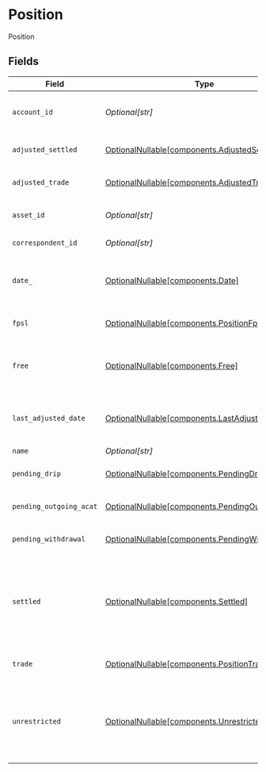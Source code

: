 # Position

Position


## Fields

| Field                                                                                                                                                                                                                                                                                                                                       | Type                                                                                                                                                                                                                                                                                                                                        | Required                                                                                                                                                                                                                                                                                                                                    | Description                                                                                                                                                                                                                                                                                                                                 | Example                                                                                                                                                                                                                                                                                                                                     |
| ------------------------------------------------------------------------------------------------------------------------------------------------------------------------------------------------------------------------------------------------------------------------------------------------------------------------------------------- | ------------------------------------------------------------------------------------------------------------------------------------------------------------------------------------------------------------------------------------------------------------------------------------------------------------------------------------------- | ------------------------------------------------------------------------------------------------------------------------------------------------------------------------------------------------------------------------------------------------------------------------------------------------------------------------------------------- | ------------------------------------------------------------------------------------------------------------------------------------------------------------------------------------------------------------------------------------------------------------------------------------------------------------------------------------------- | ------------------------------------------------------------------------------------------------------------------------------------------------------------------------------------------------------------------------------------------------------------------------------------------------------------------------------------------- |
| `account_id`                                                                                                                                                                                                                                                                                                                                | *Optional[str]*                                                                                                                                                                                                                                                                                                                             | :heavy_minus_sign:                                                                                                                                                                                                                                                                                                                          | A globally unique identifier referencing a single account; this is the main identifier for an account used for machine-to-machine interactions                                                                                                                                                                                              | 01HBRQ5BW6ZAY4BNWP4GWRD80X                                                                                                                                                                                                                                                                                                                  |
| `adjusted_settled`                                                                                                                                                                                                                                                                                                                          | [OptionalNullable[components.AdjustedSettled]](../../models/components/adjustedsettled.md)                                                                                                                                                                                                                                                  | :heavy_minus_sign:                                                                                                                                                                                                                                                                                                                          | `settled` + any as of settled amounts for the date                                                                                                                                                                                                                                                                                          | {<br/>"value": "0.25"<br/>}                                                                                                                                                                                                                                                                                                                 |
| `adjusted_trade`                                                                                                                                                                                                                                                                                                                            | [OptionalNullable[components.AdjustedTrade]](../../models/components/adjustedtrade.md)                                                                                                                                                                                                                                                      | :heavy_minus_sign:                                                                                                                                                                                                                                                                                                                          | `trade` + any as of trade amounts for the date                                                                                                                                                                                                                                                                                              | {<br/>"value": "0.25"<br/>}                                                                                                                                                                                                                                                                                                                 |
| `asset_id`                                                                                                                                                                                                                                                                                                                                  | *Optional[str]*                                                                                                                                                                                                                                                                                                                             | :heavy_minus_sign:                                                                                                                                                                                                                                                                                                                          | An Apex-provided, global identifier created on a per asset bases which provides connectivity across all areas                                                                                                                                                                                                                               | 1000                                                                                                                                                                                                                                                                                                                                        |
| `correspondent_id`                                                                                                                                                                                                                                                                                                                          | *Optional[str]*                                                                                                                                                                                                                                                                                                                             | :heavy_minus_sign:                                                                                                                                                                                                                                                                                                                          | The correspondent id associated with the account for the position                                                                                                                                                                                                                                                                           | 01AB2CDEAYOAK3ADJA4FJZCXZA                                                                                                                                                                                                                                                                                                                  |
| `date_`                                                                                                                                                                                                                                                                                                                                     | [OptionalNullable[components.Date]](../../models/components/date.md)                                                                                                                                                                                                                                                                        | :heavy_minus_sign:                                                                                                                                                                                                                                                                                                                          | The date for which the positions were calculated                                                                                                                                                                                                                                                                                            | {<br/>"day": 14,<br/>"month": 5,<br/>"year": 2024<br/>}                                                                                                                                                                                                                                                                                     |
| `fpsl`                                                                                                                                                                                                                                                                                                                                      | [OptionalNullable[components.PositionFpsl]](../../models/components/positionfpsl.md)                                                                                                                                                                                                                                                        | :heavy_minus_sign:                                                                                                                                                                                                                                                                                                                          | Quantity of asset in use by the FPSL program. Should not be used by currency assets                                                                                                                                                                                                                                                         | {<br/>"value": "0.25"<br/>}                                                                                                                                                                                                                                                                                                                 |
| `free`                                                                                                                                                                                                                                                                                                                                      | [OptionalNullable[components.Free]](../../models/components/free.md)                                                                                                                                                                                                                                                                        | :heavy_minus_sign:                                                                                                                                                                                                                                                                                                                          | Quantity of asset available for allocation for use by the FPSL program. Raw bucket values. These denote that a position is allocated to this purpose. Values may be negative                                                                                                                                                                | {<br/>"value": "0"<br/>}                                                                                                                                                                                                                                                                                                                    |
| `last_adjusted_date`                                                                                                                                                                                                                                                                                                                        | [OptionalNullable[components.LastAdjustedDate]](../../models/components/lastadjusteddate.md)                                                                                                                                                                                                                                                | :heavy_minus_sign:                                                                                                                                                                                                                                                                                                                          | The most recent date an adjustment occurred                                                                                                                                                                                                                                                                                                 | {<br/>"day": 14,<br/>"month": 5,<br/>"year": 2024<br/>}                                                                                                                                                                                                                                                                                     |
| `name`                                                                                                                                                                                                                                                                                                                                      | *Optional[str]*                                                                                                                                                                                                                                                                                                                             | :heavy_minus_sign:                                                                                                                                                                                                                                                                                                                          | accounts/{account_id}/positions/{position_id}                                                                                                                                                                                                                                                                                               | accounts/{account_id}/positions/{position_id}                                                                                                                                                                                                                                                                                               |
| `pending_drip`                                                                                                                                                                                                                                                                                                                              | [OptionalNullable[components.PendingDrip]](../../models/components/pendingdrip.md)                                                                                                                                                                                                                                                          | :heavy_minus_sign:                                                                                                                                                                                                                                                                                                                          | Quantity of currency from a dividend being reserved for reinvestment. should not be used by non-currency assets                                                                                                                                                                                                                             | {<br/>"value": "0.25"<br/>}                                                                                                                                                                                                                                                                                                                 |
| `pending_outgoing_acat`                                                                                                                                                                                                                                                                                                                     | [OptionalNullable[components.PendingOutgoingAcat]](../../models/components/pendingoutgoingacat.md)                                                                                                                                                                                                                                          | :heavy_minus_sign:                                                                                                                                                                                                                                                                                                                          | Quantity/ amount of asset restricted due to an outgoing acat request                                                                                                                                                                                                                                                                        | {<br/>"value": "0.25"<br/>}                                                                                                                                                                                                                                                                                                                 |
| `pending_withdrawal`                                                                                                                                                                                                                                                                                                                        | [OptionalNullable[components.PendingWithdrawal]](../../models/components/pendingwithdrawal.md)                                                                                                                                                                                                                                              | :heavy_minus_sign:                                                                                                                                                                                                                                                                                                                          | Quantity of currency being reserved for withdrawal. should not be used by non-currency assets                                                                                                                                                                                                                                               | {<br/>"value": "0.25"<br/>}                                                                                                                                                                                                                                                                                                                 |
| `settled`                                                                                                                                                                                                                                                                                                                                   | [OptionalNullable[components.Settled]](../../models/components/settled.md)                                                                                                                                                                                                                                                                  | :heavy_minus_sign:                                                                                                                                                                                                                                                                                                                          | Computed fieldsOriginal Settled Position before and as-of changesComputed based on the bucket values to represet the total settled position in an account  Currently defined as `free` + `fpsl` + `pending_outgoing_acat` + `drip` + `pending_withdrawal`, but if/when new buckets are added this value will need to change to reflect them | {<br/>"value": "1.25"<br/>}                                                                                                                                                                                                                                                                                                                 |
| `trade`                                                                                                                                                                                                                                                                                                                                     | [OptionalNullable[components.PositionTrade]](../../models/components/positiontrade.md)                                                                                                                                                                                                                                                      | :heavy_minus_sign:                                                                                                                                                                                                                                                                                                                          | original trade position                                                                                                                                                                                                                                                                                                                     | {<br/>"value": "0.25"<br/>}                                                                                                                                                                                                                                                                                                                 |
| `unrestricted`                                                                                                                                                                                                                                                                                                                              | [OptionalNullable[components.Unrestricted]](../../models/components/unrestricted.md)                                                                                                                                                                                                                                                        | :heavy_minus_sign:                                                                                                                                                                                                                                                                                                                          | Computed based on the bucket values to represent the total unrestricted position in an account. Will always be less than or equal to `settled`  settled - (pending_outgoing_acat + pending_drip + pending_withdrawal) ; however, if/when the API adds new buckets, Apex may adjust this to either incorporate the new value or not          | {<br/>"value": "0.25"<br/>}                                                                                                                                                                                                                                                                                                                 |